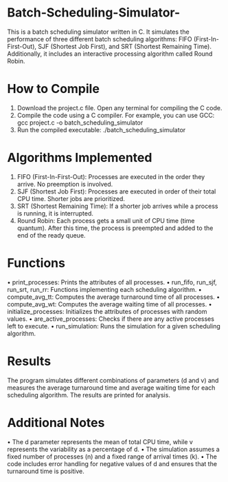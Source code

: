# Batch-Scheduling-Simulator-
This is a batch scheduling simulator written in C. It simulates the performance of three different batch scheduling algorithms:  FIFO (First-In-First-Out), SJF (Shortest Job First), and SRT (Shortest Remaining Time). Additionally, it includes an interactive  processing algorithm called Round Robin.

# How to Compile 
1. Download the project.c file. Open any terminal for compiling the C code. 
2. Compile the code using a C compiler. For example, you can use GCC: gcc project.c -o batch_scheduling_simulator 
3. Run the compiled executable: ./batch_scheduling_simulator

# Algorithms Implemented 
1. FIFO (First-In-First-Out): Processes are executed in the order they arrive. No preemption is involved. 
2. SJF (Shortest Job First): Processes are executed in order of their total CPU time. Shorter jobs are prioritized. 
3. SRT (Shortest Remaining Time):  If a shorter job arrives while a process is running, it is interrupted. 
4. Round Robin: Each process gets a small unit of CPU time (time quantum). After this time, the process is preempted 
and added to the end of the ready queue.

# Functions 
• print_processes: Prints the attributes of all processes. 
• run_fifo, run_sjf, run_srt, run_rr: Functions implementing each scheduling algorithm. 
• compute_avg_tt: Computes the average turnaround time of all processes. 
• compute_avg_wt: Computes the average waiting time of all processes. 
• initialize_processes: Initializes the attributes of processes with random values. 
• are_active_processes: Checks if there are any active processes left to execute. 
• run_simulation: Runs the simulation for a given scheduling algorithm. 

# Results 
The program simulates different combinations of parameters (d and v) and measures the average turnaround time and 
average waiting time for each scheduling algorithm. The results are printed for analysis. 
 
# Additional Notes 
• The d parameter represents the mean of total CPU time, while v represents the variability as a percentage of d. 
• The simulation assumes a fixed number of processes (n) and a fixed range of arrival times (k). 
• The code includes error handling for negative values of d and ensures that the turnaround time is positive. 

